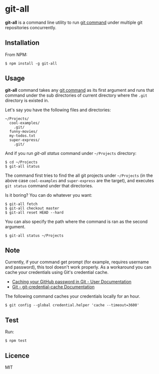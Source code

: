 # git-all

**git-all** is a command line utility to run [git command](https://git-scm.com/docs) under multiple git repositories concurrently.

## Installation

From NPM:

```
$ npm install -g git-all
```

## Usage

**git-all** command takes any [git command](https://git-scm.com/docs) as its first argument and runs that command under the sub directories of current directory where the `.git` directory is existed in.

Let's say you have the following files and directories:

```
~/Projects/
  cool-examples/
    .git/
  funny-movies/
  my-todos.txt
  super-express/
    .git/
```

And if you run *git-all status* command under `~/Projects` directory:

```
$ cd ~/Projects
$ git-all status
```

The command first tries to find the all git projects under `~/Projects` (in the above case `cool-examples` and `super-express` are the target), and executes `git status` command under that directories.

Is it boring? You can do whatever you want:

```
$ git-all fetch
$ git-all checkout master
$ git-all reset HEAD --hard
```

You can also specify the path where the command is ran as the second argument.

```
$ git-all status ~/Projects
```

## Note

Currently, if your command get prompt (for example, requires username and password), this tool doesn't work properly. As a workaround you can cache your credentials using Git's credential cache.

- [Caching your GitHub password in Git - User Documentation](https://help.github.com/articles/caching-your-github-password-in-git/)
- [Git - git-credential-cache Documentation](https://git-scm.com/docs/git-credential-cache)

The following command caches your credentials locally for an hour.

```
$ git config --global credential.helper 'cache --timeout=3600'
```

## Test

Run:

```
$ npm test
```

## Licence

MIT